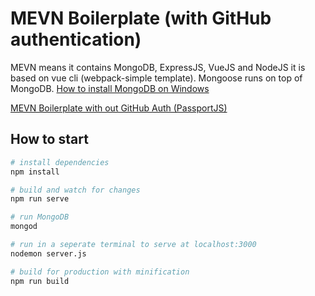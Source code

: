 # MEVN Boilerplate (with GitHub authentication)

MEVN means it contains MongoDB, ExpressJS, VueJS and NodeJS
it is based on vue cli (webpack-simple template).
Mongoose runs on top of MongoDB. [How to install MongoDB on Windows](https://www.youtube.com/watch?v=1uFY60CESlM&t=605s)

[MEVN Boilerplate with out GitHub Auth (PassportJS)](https://github.com/antonderegt/mevn-boilerplate)

## How to start

``` bash
# install dependencies
npm install

# build and watch for changes
npm run serve

# run MongoDB
mongod

# run in a seperate terminal to serve at localhost:3000
nodemon server.js

# build for production with minification
npm run build
```
